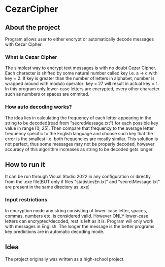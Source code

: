 # CezarCipher

## About the project
Program allows user to either encrypt or automatically decode messages with Cezar Cipher.

### What is Cezar Cipher
The simplest way to encrypt text messages is with no doubt Cezar Cipher. Each character is shifted by some natural number called key i.e. a -> c with key = 2. If key is greater than the number of letters in alphabet, number is wrapped around with modulo operator: key = 27 will result in actual key = 1. 
In this program only lower-case letters are encrypted, every other character such as numbers or spaces are ommited.

### How auto decoding works?
The idea lies in calculating the frequency of each letter appearing in the string to be decoded(read from "secretMessage.txt") for each possible key value in range [0; 25]. Then compare that frequency to the average letter frequency specific to the English language and choose such key that the error is the smallest i.e. both frequencies are mostly similar. This solution is not perfect, thus some messages may not be properly decoded, however accuracy of this algorithm increases as string to be decoded gets longer.

## How to run it
It can be run through Visual Studio 2022 in any configuration or directly from the .exe file[BUT only if files "statisticsEn.txt" and "secretMessage.txt" are present in the same directory as .exe]

### Input restrictions
In encryption mode any string consisting of lower-case letter, spaces, commas, numbers etc. is considered valid. However ONLY lower-case letters can encrypted/decoded, rest is left as it is.
Program will only work with messages in English. The longer the message is the better programs key predictions are in automatic decoding mode.

## Idea
The project originally was written as a high-school project.
